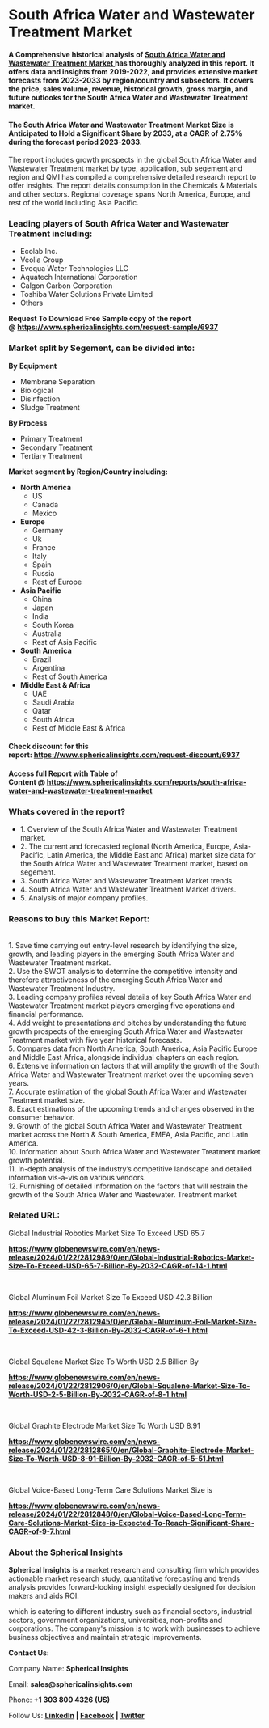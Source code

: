<div class="post_content">
<div>
<h1 class="news-post-title">South Africa Water and Wastewater Treatment Market</h1>
<p><strong>A Comprehensive historical analysis of&nbsp;<a href="https://www.sphericalinsights.com/reports/south-africa-water-and-wastewater-treatment-market" target="_blank" rel="noreferrer noopener">South Africa Water and Wastewater Treatment Market&nbsp;</a>has thoroughly analyzed in this report. It offers data and insights from 2019-2022, and provides extensive market forecasts from 2023-2033 by region/country and subsectors. It covers the price, sales volume, revenue, historical growth, gross margin, and future outlooks for the South Africa Water and Wastewater Treatment market.</strong></p>
<h4><strong>The South Africa Water and Wastewater Treatment Market Size is Anticipated to Hold a Significant Share by 2033, at a CAGR of 2.75% during the forecast period 2023-2033.</strong></h4>
<p>The report includes growth prospects in the global South Africa Water and Wastewater Treatment market by type, application, sub segement and region and QMI has compiled a comprehensive detailed research report to offer insights. The report details consumption in the Chemicals &amp; Materials and other sectors. Regional coverage spans North America, Europe, and rest of the world including Asia Pacific.</p>
<h3><strong>Leading players of South Africa Water and Wastewater Treatment including:</strong></h3>
<ul>
<li>Ecolab Inc.</li>
<li>Veolia Group</li>
<li>Evoqua Water Technologies LLC</li>
<li>Aquatech International Corporation</li>
<li>Calgon Carbon Corporation</li>
<li>Toshiba Water Solutions Private Limited</li>
<li>Others</li>
</ul>
<p><strong>Request To Download Free Sample copy of the report @&nbsp;<a href="https://www.sphericalinsights.com/request-sample/6937">https://www.sphericalinsights.com/request-sample/6937</a></strong></p>
<h3><strong>Market split by Segement, can be divided into:</strong></h3>
<p><strong>By</strong>&nbsp;<strong>Equipment</strong></p>
<ul>
<li>Membrane Separation</li>
<li>Biological</li>
<li>Disinfection</li>
<li>Sludge Treatment</li>
</ul>
<p><strong>By Process</strong></p>
<ul>
<li>Primary Treatment</li>
<li>Secondary Treatment</li>
<li>Tertiary Treatment</li>
</ul>
<p><strong>Market segment by Region/Country including:</strong></p>
<ul>
<li><strong>North America</strong>
<ul>
<li>US</li>
<li>Canada</li>
<li>Mexico</li>
</ul>
</li>
<li><strong>Europe</strong>
<ul>
<li>Germany</li>
<li>Uk</li>
<li>France</li>
<li>Italy</li>
<li>Spain</li>
<li>Russia</li>
<li>Rest of Europe</li>
</ul>
</li>
<li><strong>Asia Pacific</strong>
<ul>
<li>China</li>
<li>Japan</li>
<li>India</li>
<li>South Korea</li>
<li>Australia</li>
<li>Rest of Asia Pacific</li>
</ul>
</li>
<li><strong>South America</strong>
<ul>
<li>Brazil</li>
<li>Argentina</li>
<li>Rest of South America</li>
</ul>
</li>
<li><strong>Middle East &amp; Africa</strong>
<ul>
<li>UAE</li>
<li>Saudi Arabia</li>
<li>Qatar</li>
<li>South Africa</li>
<li>Rest of Middle East &amp; Africa</li>
</ul>
</li>
</ul>
<h4>Check discount for this report:&nbsp;<a href="https://www.sphericalinsights.com/request-discount/6937">https://www.sphericalinsights.com/request-discount/6937</a></h4>
<h4>Access full Report with Table of Content&nbsp;@&nbsp;<a href="https://www.sphericalinsights.com/reports/south-africa-water-and-wastewater-treatment-market">https://www.sphericalinsights.com/reports/south-africa-water-and-wastewater-treatment-market</a>&nbsp;</h4>
<h3><strong>Whats covered in the report?</strong></h3>
<ul>
<li>1. Overview of the South Africa Water and Wastewater Treatment market.</li>
<li>2. The current and forecasted regional (North America, Europe, Asia-Pacific, Latin America, the Middle East and Africa) market size data for the South Africa Water and Wastewater Treatment market, based on segement.</li>
<li>3. South Africa Water and Wastewater Treatment Market trends.</li>
<li>4. South Africa Water and Wastewater Treatment Market drivers.</li>
<li>5. Analysis of major company profiles.</li>
</ul>
<h3><strong>Reasons to buy this Market Report:</strong></h3>
<p><br />1. Save time carrying out entry-level research by identifying the size, growth, and leading players in the emerging South Africa Water and Wastewater Treatment market.<br />2. Use the SWOT analysis to determine the competitive intensity and therefore attractiveness of the emerging South Africa Water and Wastewater Treatment Industry.<br />3. Leading company profiles reveal details of key South Africa Water and Wastewater Treatment market players emerging five operations and financial performance.<br />4. Add weight to presentations and pitches by understanding the future growth prospects of the emerging South Africa Water and Wastewater Treatment market with five year historical forecasts.<br />5. Compares data from North America, South America, Asia Pacific Europe and Middle East Africa, alongside individual chapters on each region.<br />6. Extensive information on factors that will amplify the growth of the South Africa Water and Wastewater Treatment market over the upcoming seven years.<br />7. Accurate estimation of the global South Africa Water and Wastewater Treatment market size.<br />8. Exact estimations of the upcoming trends and changes observed in the consumer behavior.<br />9. Growth of the global South Africa Water and Wastewater Treatment market across the North &amp; South America, EMEA, Asia Pacific, and Latin America.<br />10. Information about South Africa Water and Wastewater Treatment market growth potential.<br />11. In-depth analysis of the industry&rsquo;s competitive landscape and detailed information vis-a-vis on various vendors.<br />12. Furnishing of detailed information on the factors that will restrain the growth of the South Africa Water and Wastewater. Treatment market</p>
<h3><strong>Related URL:</strong></h3>
<p>Global Industrial Robotics Market Size To Exceed USD 65.7</p>
<p><strong><a href="https://www.globenewswire.com/en/news-release/2024/01/22/2812989/0/en/Global-Industrial-Robotics-Market-Size-To-Exceed-USD-65-7-Billion-By-2032-CAGR-of-14-1.html">https://www.globenewswire.com/en/news-release/2024/01/22/2812989/0/en/Global-Industrial-Robotics-Market-Size-To-Exceed-USD-65-7-Billion-By-2032-CAGR-of-14-1.html</a>&nbsp;</strong></p>
<p>&nbsp;</p>
<p>Global Aluminum Foil Market Size To Exceed USD 42.3 Billion</p>
<p><strong><a href="https://www.globenewswire.com/en/news-release/2024/01/22/2812945/0/en/Global-Aluminum-Foil-Market-Size-To-Exceed-USD-42-3-Billion-By-2032-CAGR-of-6-1.html">https://www.globenewswire.com/en/news-release/2024/01/22/2812945/0/en/Global-Aluminum-Foil-Market-Size-To-Exceed-USD-42-3-Billion-By-2032-CAGR-of-6-1.html</a>&nbsp;</strong></p>
<p>&nbsp;</p>
<p>Global Squalene Market Size To Worth USD 2.5 Billion By</p>
<p><strong><a href="https://www.globenewswire.com/en/news-release/2024/01/22/2812906/0/en/Global-Squalene-Market-Size-To-Worth-USD-2-5-Billion-By-2032-CAGR-of-8-1.html">https://www.globenewswire.com/en/news-release/2024/01/22/2812906/0/en/Global-Squalene-Market-Size-To-Worth-USD-2-5-Billion-By-2032-CAGR-of-8-1.html</a>&nbsp;</strong></p>
<p>&nbsp;</p>
<p>Global Graphite Electrode Market Size To Worth USD 8.91</p>
<p><strong><a href="https://www.globenewswire.com/en/news-release/2024/01/22/2812865/0/en/Global-Graphite-Electrode-Market-Size-To-Worth-USD-8-91-Billion-By-2032-CAGR-of-5-51.html">https://www.globenewswire.com/en/news-release/2024/01/22/2812865/0/en/Global-Graphite-Electrode-Market-Size-To-Worth-USD-8-91-Billion-By-2032-CAGR-of-5-51.html</a>&nbsp;</strong></p>
<p>&nbsp;</p>
<p>Global Voice-Based Long-Term Care Solutions Market Size is</p>
<p><strong><a href="https://www.globenewswire.com/en/news-release/2024/01/22/2812848/0/en/Global-Voice-Based-Long-Term-Care-Solutions-Market-Size-is-Expected-To-Reach-Significant-Share-CAGR-of-9-7.html">https://www.globenewswire.com/en/news-release/2024/01/22/2812848/0/en/Global-Voice-Based-Long-Term-Care-Solutions-Market-Size-is-Expected-To-Reach-Significant-Share-CAGR-of-9-7.html</a>&nbsp;</strong></p>
<h3><strong>About the Spherical Insights</strong></h3>
<p><strong>Spherical Insights</strong>&nbsp;is a market research and consulting firm which provides actionable market research study, quantitative forecasting and trends analysis provides forward-looking insight especially designed for decision makers and aids ROI.</p>
<p>which is catering to different industry such as financial sectors, industrial sectors, government organizations, universities, non-profits and corporations. The company's mission is to work with businesses to achieve business objectives and maintain strategic improvements.</p>
<p><strong>Contact Us:</strong></p>
<p>Company Name:&nbsp;<strong>Spherical Insights</strong></p>
<p>Email:&nbsp;<strong>sales@sphericalinsights.com</strong></p>
<p>Phone:&nbsp;<strong>+1 303 800 4326 (US)</strong></p>
<p>Follow Us:&nbsp;<strong><a href="https://www.linkedin.com/company/spherical-insight/"><u>LinkedIn</u></a>&nbsp;|&nbsp;<a href="https://www.facebook.com/sphericalinsights22"><u>Facebook</u></a>&nbsp;|&nbsp;<a href="https://twitter.com/SInsights_US"><u>Twitter</u></a></strong></p>
</div>
</div>
